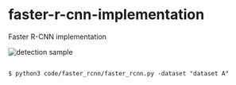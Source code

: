 # faster-r-cnn-implementation
Faster R-CNN implementation

![detection sample](https://github.com/adrianxsalazar/faster-r-cnn-implementation/readme_images/detection_sample.png)
```

$ python3 code/faster_rcnn/faster_rcnn.py -dataset "dataset A"

```
